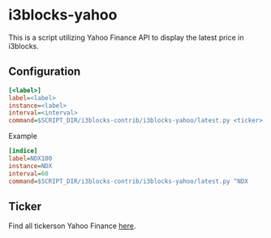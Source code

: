 # i3blocks-yahoo

This is a script utilizing Yahoo Finance API to display the latest price in i3blocks.

## Configuration

```ini
[<label>]
label=<label>
instance=<label>
interval=<interval>
command=$SCRIPT_DIR/i3blocks-contrib/i3blocks-yahoo/latest.py <ticker>
```

Example

```ini
[indice]
label=NDX100
instance=NDX
interval=60
command=$SCRIPT_DIR/i3blocks-contrib/i3blocks-yahoo/latest.py ^NDX
```

## Ticker
Find all tickerson Yahoo Finance [here](https://finance.yahoo.com/lookup/).
